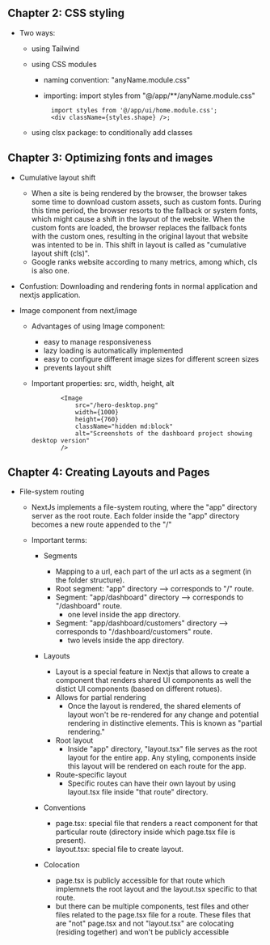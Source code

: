 ## Chapter 2: CSS styling

- Two ways:

  - using Tailwind
  - using CSS modules

    - naming convention: "anyName.module.css"
    - importing: import styles from "@/app/\*\*/anyName.module.css"

            import styles from '@/app/ui/home.module.css';
            <div className={styles.shape} />;

  - using clsx package: to conditionally add classes

## Chapter 3: Optimizing fonts and images

- Cumulative layout shift

  - When a site is being rendered by the browser, the browser takes some time to download custom assets, such as custom fonts. During this time period, the browser resorts to the fallback or system fonts, which might cause a shift in the layout of the website. When the custom fonts are loaded, the browser replaces the fallback fonts with the custom ones, resulting in the original layout that website was intented to be in. This shift in layout is called as "cumulative layout shift (cls)".
  - Google ranks website according to many metrics, among which, cls is also one.

- Confustion: Downloading and rendering fonts in normal application and nextjs application.

- Image component from next/image

  - Advantages of using Image component:
    - easy to manage responsiveness
    - lazy loading is automatically implemented
    - easy to configure different image sizes for different screen sizes
    - prevents layout shift
  - Important properties: src, width, height, alt

                <Image
                    src="/hero-desktop.png"
                    width={1000}
                    height={760}
                    className="hidden md:block"
                    alt="Screenshots of the dashboard project showing desktop version"
                />

## Chapter 4: Creating Layouts and Pages

- File-system routing

  - NextJs implements a file-system routing, where the "app" directory server as the root route. Each folder inside the "app" directory becomes a new route appended to the "/"

  - Important terms:

    - Segments

      - Mapping to a url, each part of the url acts as a segment (in the folder structure).
      - Root segment: "app" directory --> corresponds to "/" route.
      - Segment: "app/dashboard" directory --> corresponds to "/dashboard" route.
        - one level inside the app directory.
      - Segment: "app/dashboard/customers" directory --> corresponds to "/dashboard/customers" route.
        - two levels inside the app directory.

    - Layouts

      - Layout is a special feature in Nextjs that allows to create a component that renders shared UI components as well the distict UI components (based on different rotues).
      - Allows for partial rendering
        - Once the layout is rendered, the shared elements of layout won't be re-rendered for any change and potential rendering in distinctive elements. This is known as "partial rendering."
      - Root layout
        - Inside "app" directory, "layout.tsx" file serves as the root layout for the entire app. Any styling, components inside this layout will be rendered on each route for the app.
      - Route-specific layout
        - Specific routes can have their own layout by using layout.tsx file inside "that route" directory.

    - Conventions

      - page.tsx: special file that renders a react component for that particular route (directory inside which page.tsx file is present).
      - layout.tsx: special file to create layout.

    - Colocation
      - page.tsx is publicly accessible for that route which implemnets the root layout and the layout.tsx specific to that route.
      - but there can be multiple components, test files and other files related to the page.tsx file for a route. These files that are "not" page.tsx and not "layout.tsx" are colocating (residing together) and won't be publicly accessible

